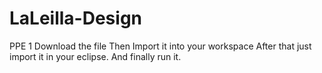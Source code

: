 # LaLeilla-Design
PPE 1
Download the file
Then Import it into your workspace
After that just import it in your eclipse.
And finally run it.
